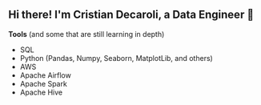 ## Hi there! I'm Cristian Decaroli, a Data Engineer 👋

**Tools** (and some that are still learning in depth)
- SQL
- Python (Pandas, Numpy, Seaborn, MatplotLib, and others)
- AWS
- Apache Airflow
- Apache Spark
- Apache Hive


<!--
**CristianDecaroli/CristianDecaroli** is a ✨ _special_ ✨ repository because its `README.md` (this file) appears on your GitHub profile.

Here are some ideas to get you started:

- 🔭 I’m currently working on ...
- 🌱 I’m currently learning ...
- 👯 I’m looking to collaborate on ...
- 🤔 I’m looking for help with ...
- 💬 Ask me about ...
- 📫 How to reach me: ...
- 😄 Pronouns: ...
- ⚡ Fun fact: ...
-->
